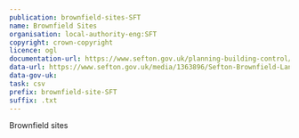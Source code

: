 ```yaml
---
publication: brownfield-sites-SFT
name: Brownfield Sites
organisation: local-authority-eng:SFT
copyright: crown-copyright
licence: ogl
documentation-url: https://www.sefton.gov.uk/planning-building-control/planning-policy-including-local-plan-and-neighbourhood-planning/brownfield-land-register-2017.aspx
data-url: https://www.sefton.gov.uk/media/1363896/Sefton-Brownfield-Land-Register-2017-Pt1.csv
data-gov-uk: 
task: csv
prefix: brownfield-site-SFT
suffix: .txt
---
```


Brownfield sites

